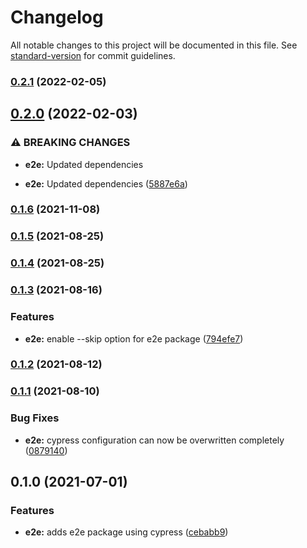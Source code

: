 # Changelog

All notable changes to this project will be documented in this file. See [standard-version](https://github.com/conventional-changelog/standard-version) for commit guidelines.

### [0.2.1](https://github.com/factorial-io/fstack/compare/e2e/v0.2.0...e2e/v0.2.1) (2022-02-05)

## [0.2.0](https://github.com/factorial-io/fstack/compare/e2e/v0.1.6...e2e/v0.2.0) (2022-02-03)


### ⚠ BREAKING CHANGES

* **e2e:** Updated dependencies

* **e2e:** Updated dependencies ([5887e6a](https://github.com/factorial-io/fstack/commit/5887e6afe63f7b6f2c7c48963af7f31aefd69022))

### [0.1.6](https://github.com/factorial-io/fstack/compare/e2e/v0.1.5...e2e/v0.1.6) (2021-11-08)

### [0.1.5](https://github.com/factorial-io/fstack/compare/e2e/v0.1.4...e2e/v0.1.5) (2021-08-25)

### [0.1.4](https://github.com/factorial-io/fstack/compare/e2e/v0.1.3...e2e/v0.1.4) (2021-08-25)

### [0.1.3](https://github.com/factorial-io/fstack/compare/e2e/v0.1.2...e2e/v0.1.3) (2021-08-16)


### Features

* **e2e:** enable --skip option for e2e package ([794efe7](https://github.com/factorial-io/fstack/commit/794efe73ef1e465c3f22cabedfc955fa47bf194a))

### [0.1.2](https://github.com/factorial-io/fstack/compare/e2e/v0.1.1...e2e/v0.1.2) (2021-08-12)

### [0.1.1](https://github.com/factorial-io/fstack/compare/e2e/v0.1.0...e2e/v0.1.1) (2021-08-10)


### Bug Fixes

* **e2e:** cypress configuration can now be overwritten completely ([0879140](https://github.com/factorial-io/fstack/commit/087914008b1ea90ee54998a28e39532ca347dc32))

## 0.1.0 (2021-07-01)


### Features

* **e2e:** adds e2e package using cypress ([cebabb9](https://github.com/factorial-io/fstack/commit/cebabb95b2cdd3b093f209c19e63156a0a71e5fe))
